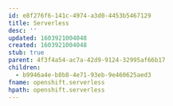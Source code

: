 ```yaml
---
id: e8f276f6-141c-4974-a3d0-4453b5467129
title: Serverless
desc: ''
updated: 1603921004048
created: 1603921004048
stub: true
parent: 4f3f4a54-ac7a-42d9-9124-32995af66b17
children:
  - b9946a4e-b8b8-4e71-93eb-9e460625aed3
fname: openshift.serverless
hpath: openshift.serverless
---
```



